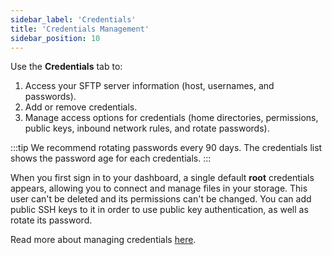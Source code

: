 ```yaml
---
sidebar_label: 'Credentials'
title: 'Credentials Management'
sidebar_position: 10
---
```

Use the **Credentials** tab to:

1. Access your SFTP server information (host, usernames, and passwords). 
2. Add or remove credentials.
3. Manage access options for credentials (home directories, permissions, public keys, inbound network rules, and rotate passwords).

:::tip
We recommend rotating passwords every 90 days. The credentials list shows the password age for each credentials.
:::

When you first sign in to your dashboard, a single default **root** credentials appears, allowing you to connect and manage files in your storage. This user can't be deleted and its permissions can't be changed. You can add public SSH keys to it in order to use public key authentication, as well as rotate its password. 

Read more about managing credentials [here](creating-and-modifying-users.md).
